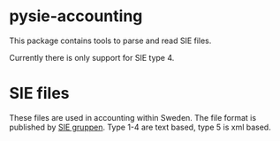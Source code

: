 pysie-accounting
================
This package contains tools to parse and read SIE files.

Currently there is only support for SIE type 4. 

SIE files
=========
These files are used in accounting within Sweden. The file format is published
by [SIE gruppen](https://sie.se). Type 1-4 are text based, type 5 is xml
based.




